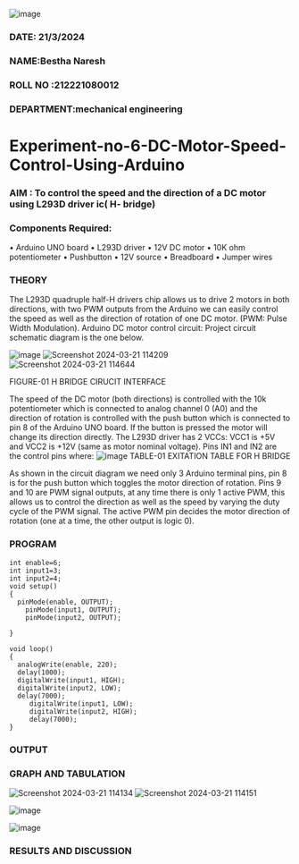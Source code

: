 ![image](https://github.com/vasanthkumarch/Experiment-no-7-DC-Motor-Speed-Control-Using-Arduino/assets/36288975/739cc470-48c8-4873-a730-6319b4afc602)
###  DATE: 21/3/2024

###  NAME:Bestha Naresh 
###  ROLL NO :212221080012
###  DEPARTMENT:mechanical engineering
# Experiment-no-6-DC-Motor-Speed-Control-Using-Arduino
### AIM : To control the speed and the direction of a DC motor using L293D driver ic( H- bridge)

### Components Required:
•	Arduino UNO board
•	L293D driver
•	12V DC motor
•	10K ohm potentiometer
•	Pushbutton
•	12V source
•	Breadboard
•	Jumper wires
### THEORY 
The L293D quadruple half-H drivers chip allows us to drive 2 motors in both directions, with two PWM outputs from the Arduino we can easily control the speed as well as the direction of rotation of one DC motor. (PWM: Pulse Width Modulation).
Arduino DC motor control circuit:
Project circuit schematic diagram is the one below.

![image](https://user-images.githubusercontent.com/36288975/167763051-b230c183-afc5-46f2-ba95-0f95e10dd6c9.png)
![Screenshot 2024-03-21 114209](https://github.com/vasanthkumarch/Experiment-no-7-DC-Motor-Speed-Control-Using-Arduino/assets/160204235/c55ae87e-bca7-4ade-82b0-f8577fe3fb8d)
![Screenshot 2024-03-21 114644](https://github.com/vasanthkumarch/Experiment-no-7-DC-Motor-Speed-Control-Using-Arduino/assets/160204235/24d52854-9d3c-4964-bd82-cec29c06e3f2)

FIGURE-01 H BRIDGE CIRUCIT INTERFACE 
 
The speed of the DC motor (both directions) is controlled with the 10k potentiometer which is connected to analog channel 0 (A0) and the direction of rotation is controlled with the push button which is connected to pin 8 of the Arduino UNO board. If the button is pressed the motor will change its direction directly.
The L293D driver has 2 VCCs: VCC1 is +5V and VCC2 is +12V (same as motor nominal voltage). Pins IN1 and IN2 are the control pins where:
![image](https://user-images.githubusercontent.com/36288975/167763120-1421c2c5-8381-49eb-b376-03f6e1113b7a.png)
TABLE-01 EXITATION TABLE FOR H BRIDGE 

As shown in the circuit diagram we need only 3 Arduino terminal pins, pin 8 is for the push button which toggles the motor direction of rotation. Pins 9 and 10 are PWM signal outputs, at any time there is only 1 active PWM, this allows us to control the direction as well as the speed by varying the duty cycle of the PWM signal. The active PWM pin decides the motor direction of rotation (one at a time, the other output is logic 0).

### PROGRAM 
```
int enable=6;
int input1=3;
int input2=4;
void setup()
{
  pinMode(enable, OUTPUT);
    pinMode(input1, OUTPUT);
    pinMode(input2, OUTPUT);
  
}

void loop()
{
  analogWrite(enable, 220);
  delay(1000); 
  digitalWrite(input1, HIGH);
  digitalWrite(input2, LOW);
  delay(7000);
     digitalWrite(input1, LOW);
     digitalWrite(input2, HIGH);
     delay(7000);
}
```

### OUTPUT

### GRAPH AND TABULATION 
![Screenshot 2024-03-21 114134](https://github.com/vasanthkumarch/Experiment-no-7-DC-Motor-Speed-Control-Using-Arduino/assets/160204235/0fd9746f-b4da-417c-a24d-949bcfbf417b)
![Screenshot 2024-03-21 114151](https://github.com/vasanthkumarch/Experiment-no-7-DC-Motor-Speed-Control-Using-Arduino/assets/160204235/eaf847aa-8d11-4188-bade-e165bafc095b)



![image](https://github.com/vasanthkumarch/Experiment-no-7-DC-Motor-Speed-Control-Using-Arduino/assets/36288975/07e9b28e-9a5b-47bd-a023-3c27fe00fb2b)


![image](https://github.com/vasanthkumarch/Experiment-no-7-DC-Motor-Speed-Control-Using-Arduino/assets/36288975/67ed339f-8011-4acc-b793-e5d4930639c7)



### RESULTS AND DISCUSSION 

